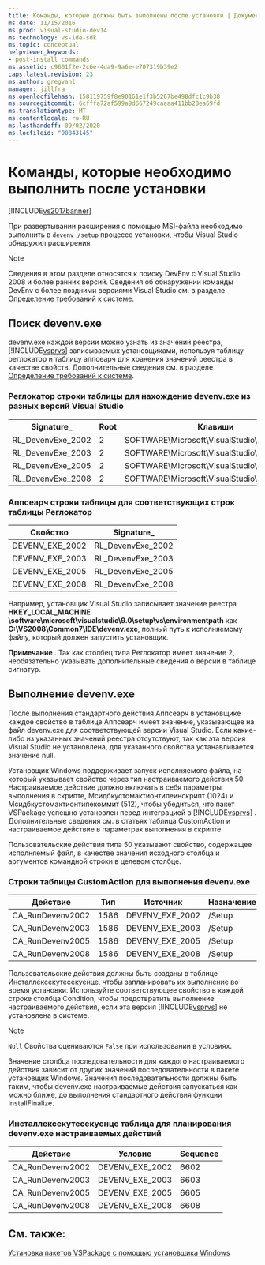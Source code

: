 ```yaml
---
title: Команды, которые должны быть выполнены после установки | Документация Майкрософт
ms.date: 11/15/2016
ms.prod: visual-studio-dev14
ms.technology: vs-ide-sdk
ms.topic: conceptual
helpviewer_keywords:
- post-install commands
ms.assetid: c9601f2e-2c6e-4da9-9a6e-e707319b39e2
caps.latest.revision: 23
ms.author: gregvanl
manager: jillfra
ms.openlocfilehash: 158119759f8e90161e1f3b5267be498dfc1c9b38
ms.sourcegitcommit: 6cfffa72af599a9d667249caaaa411bb28ea69fd
ms.translationtype: MT
ms.contentlocale: ru-RU
ms.lasthandoff: 09/02/2020
ms.locfileid: "90843145"
---
```

# <a name="commands-that-must-be-run-after-installation"></a>Команды, которые необходимо выполнить после установки
[!INCLUDE[vs2017banner](../../includes/vs2017banner.md)]

При развертывании расширения с помощью MSI-файла необходимо выполнить в `devenv /setup` процессе установки, чтобы Visual Studio обнаружил расширения.  
  
> [!NOTE]
> Сведения в этом разделе относятся к поиску DevEnv с Visual Studio 2008 и более ранних версий. Сведения об обнаружении команды DevEnv с более поздними версиями Visual Studio см. в разделе [Определение требований к системе](../../extensibility/internals/detecting-system-requirements.md).  
  
## <a name="finding-devenvexe"></a>Поиск devenv.exe  
 devenv.exe каждой версии можно узнать из значений реестра, [!INCLUDE[vsprvs](../../includes/vsprvs-md.md)] записываемых установщиками, используя таблицу реглокатор и таблицу аппсеарч для хранения значений реестра в качестве свойств. Дополнительные сведения см. в разделе [Определение требований к системе](../../extensibility/internals/detecting-system-requirements.md).  
  
### <a name="reglocator-table-rows-to-locate-devenvexe-from-different-versions-of-visual-studio"></a>Реглокатор строки таблицы для нахождение devenv.exe из разных версий Visual Studio  
  
|Signature_|Root|Клавиши|Название|Тип|  
|-----------------|----------|---------|----------|----------|  
|RL_DevenvExe_2002|2|SOFTWARE\Microsoft\VisualStudio\7.0\Setup\VS|енвиронментпас|2|  
|RL_DevenvExe_2003|2|SOFTWARE\Microsoft\VisualStudio\7.1\Setup\VS|енвиронментпас|2|  
|RL_DevenvExe_2005|2|SOFTWARE\Microsoft\VisualStudio\8.0\Setup\VS|енвиронментпас|2|  
|RL_DevenvExe_2008|2|SOFTWARE\Microsoft\VisualStudio\9.0\Setup\VS|енвиронментпас|2|  
  
### <a name="appsearch-table-rows-for-corresponding-reglocator-table-rows"></a>Аппсеарч строки таблицы для соответствующих строк таблицы Реглокатор  
  
|Свойство|Signature_|  
|--------------|-----------------|  
|DEVENV_EXE_2002|RL_DevenvExe_2002|  
|DEVENV_EXE_2003|RL_DevenvExe_2003|  
|DEVENV_EXE_2005|RL_DevenvExe_2005|  
|DEVENV_EXE_2008|RL_DevenvExe_2008|  
  
 Например, установщик Visual Studio записывает значение реестра **HKEY_LOCAL_MACHINE \software\microsoft\visualstudio\9.0\setup\vs\environmentpath** как **C:\VS2008\Common7\IDE\devenv.exe**, полный путь к исполняемому файлу, который должен запустить установщик.  
  
 **Примечание** . Так как столбец типа Реглокатор имеет значение 2, необязательно указывать дополнительные сведения о версии в таблице сигнатур.  
  
## <a name="running-devenvexe"></a>Выполнение devenv.exe  
 После выполнения стандартного действия Аппсеарч в установщике каждое свойство в таблице Аппсеарч имеет значение, указывающее на файл devenv.exe для соответствующей версии Visual Studio. Если какие-либо из указанных значений реестра отсутствуют, так как эта версия Visual Studio не установлена, для указанного свойства устанавливается значение null.  
  
 Установщик Windows поддерживает запуск исполняемого файла, на который указывает свойство через тип настраиваемого действия 50. Настраиваемое действие должно включать в себя параметры выполнения в скрипте, Мсидбкустомактионтипеинскрипт (1024) и Мсидбкустомактионтипекоммит (512), чтобы убедиться, что пакет VSPackage успешно установлен перед интеграцией в [!INCLUDE[vsprvs](../../includes/vsprvs-md.md)] . Дополнительные сведения см. в статьях таблица CustomAction и настраиваемое действие в параметрах выполнения в скрипте.  
  
 Пользовательские действия типа 50 указывают свойство, содержащее исполняемый файл, в качестве значения исходного столбца и аргументов командной строки в целевом столбце.  
  
### <a name="customaction-table-rows-to-run-devenvexe"></a>Строки таблицы CustomAction для выполнения devenv.exe  
  
|Действие|Тип|Источник|Назначение|  
|------------|----------|------------|------------|  
|CA_RunDevenv2002|1586|DEVENV_EXE_2002|/Setup|  
|CA_RunDevenv2003|1586|DEVENV_EXE_2003|/Setup|  
|CA_RunDevenv2005|1586|DEVENV_EXE_2005|/Setup|  
|CA_RunDevenv2008|1586|DEVENV_EXE_2008|/Setup|  
  
 Пользовательские действия должны быть созданы в таблице Инсталлексекутесекуенце, чтобы запланировать их выполнение во время установки. Используйте соответствующее свойство в каждой строке столбца Condition, чтобы предотвратить выполнение настраиваемого действия, если эта версия [!INCLUDE[vsprvs](../../includes/vsprvs-md.md)] не установлена в системе.  
  
> [!NOTE]
> `Null` Свойства оцениваются `False` при использовании в условиях.  
  
 Значение столбца последовательности для каждого настраиваемого действия зависит от других значений последовательности в пакете установщик Windows. Значения последовательности должны быть таким, чтобы devenv.exe настраиваемые действия запускаться как можно ближе, до выполнения стандартного действия функции InstallFinalize.  
  
### <a name="installexecutesequence-table-to-schedule-the-devenvexe-custom-actions"></a>Инсталлексекутесекуенце таблица для планирования devenv.exe настраиваемых действий  
  
|Действие|Условие|Sequence|  
|------------|---------------|--------------|  
|CA_RunDevenv2002|DEVENV_EXE_2002|6602|  
|CA_RunDevenv2003|DEVENV_EXE_2003|6603|  
|CA_RunDevenv2005|DEVENV_EXE_2005|6605|  
|CA_RunDevenv2008|DEVENV_EXE_2008|6608|  
  
## <a name="see-also"></a>См. также:  
 [Установка пакетов VSPackage с помощью установщика Windows](../../extensibility/internals/installing-vspackages-with-windows-installer.md)
